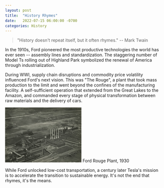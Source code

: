 ```yaml
--- 
layout: post
title:  "History Rhymes"
date:   2022-07-15 06:00:00 -0700
categories: History
---
```


> "History doesn't repeat itself, but it often rhymes." -- Mark Twain

In the 1910s, Ford pioneered the most productive technologies the world has ever seen -- assembly lines and standardization. The staggering number of Model Ts rolling out of Highland Park symbolized the renewal of America through industrialization. 

During WWI, supply chain disruptions and commodity price volatility influenced Ford's next vision. This was "The Rouge", a plant that took mass production to the limit and went beyond the confines of the manufacturing facility. A self-sufficient operation that extended from the Great Lakes to the Amazon, and commanded every stage of physical transformation between raw materials and the delivery of cars.

![Ford Rouge Plant, 1930](/assets/rouge_aerial.png)
Ford Rouge Plant, 1930

While Ford unlocked low-cost transportation, a century later Tesla's mission is to accelerate the transition to sustainable energy. It's not the end that rhymes, it's the means.
